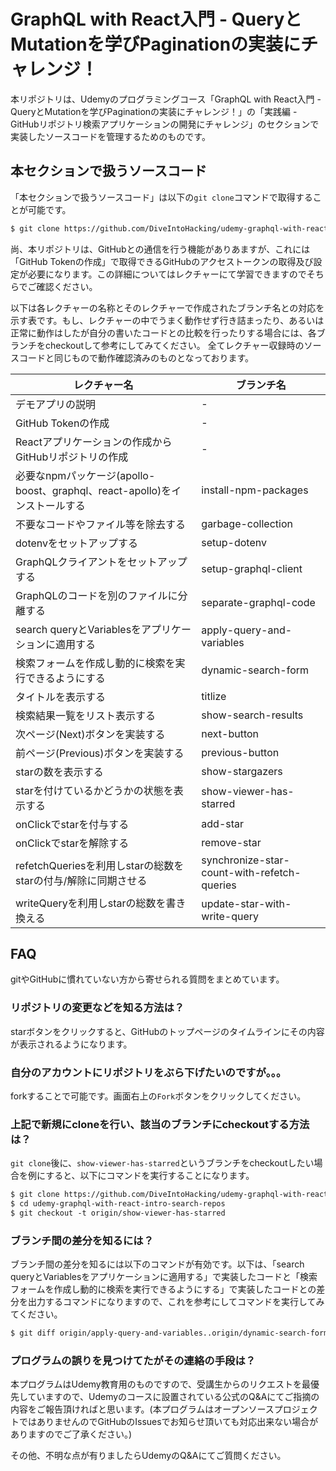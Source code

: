 # GraphQL with React入門 - QueryとMutationを学びPaginationの実装にチャレンジ！

本リポジトリは、Udemyのプログラミングコース「GraphQL with React入門 - QueryとMutationを学びPaginationの実装にチャレンジ！」の「実践編 - GitHubリポジトリ検索アプリケーションの開発にチャレンジ」のセクションで実装したソースコードを管理するためのものです。

## 本セクションで扱うソースコード

「本セクションで扱うソースコード」は以下の`git clone`コマンドで取得することが可能です。

```bash
$ git clone https://github.com/DiveIntoHacking/udemy-graphql-with-react-intro-search-repos.git
```

尚、本リポジトリは、GitHubとの通信を行う機能がありあますが、これには「GitHub Tokenの作成」で取得できるGitHubのアクセストークンの取得及び設定が必要になります。この詳細についてはレクチャーにて学習できますのでそちらでご確認ください。

以下は各レクチャーの名称とそのレクチャーで作成されたブランチ名との対応を示す表です。もし、レクチャーの中でうまく動作せず行き詰まったり、あるいは正常に動作はしたが自分の書いたコードとの比較を行ったりする場合には、各ブランチをcheckoutして参考にしてみてください。 全てレクチャー収録時のソースコードと同じもので動作確認済みのものとなっております。

|レクチャー名|ブランチ名|
|---|---|
| デモアプリの説明| - |
| GitHub Tokenの作成| - |
| Reactアプリケーションの作成からGitHubリポジトリの作成| - |
| 必要なnpmパッケージ(apollo-boost、graphql、react-apollo)をインストールする| install-npm-packages |
| 不要なコードやファイル等を除去する| garbage-collection |
| dotenvをセットアップする| setup-dotenv |
| GraphQLクライアントをセットアップする| setup-graphql-client |
| GraphQLのコードを別のファイルに分離する| separate-graphql-code |
| search queryとVariablesをアプリケーションに適用する| apply-query-and-variables |
| 検索フォームを作成し動的に検索を実行できるようにする| dynamic-search-form |
| タイトルを表示する| titlize |
| 検索結果一覧をリスト表示する| show-search-results |
| 次ページ(Next)ボタンを実装する| next-button |
| 前ページ(Previous)ボタンを実装する| previous-button |
| starの数を表示する| show-stargazers |
| starを付けているかどうかの状態を表示する| show-viewer-has-starred |
| onClickでstarを付与する| add-star |
| onClickでstarを解除する| remove-star |
| refetchQueriesを利用しstarの総数をstarの付与/解除に同期させる| synchronize-star-count-with-refetch-queries |
| writeQueryを利用しstarの総数を書き換える| update-star-with-write-query |



## FAQ

gitやGitHubに慣れていない方から寄せられる質問をまとめています。

### リポジトリの変更などを知る方法は？

starボタンをクリックすると、GitHubのトップページのタイムラインにその内容が表示されるようになります。

### 自分のアカウントにリポジトリをぶら下げたいのですが。。。

forkすることで可能です。画面右上の`Fork`ボタンをクリックしてください。

### 上記で新規にcloneを行い、該当のブランチにcheckoutする方法は？

`git clone`後に、`show-viewer-has-starred`というブランチをcheckoutしたい場合を例にすると、以下にコマンドを実行することになります。

```diff
$ git clone https://github.com/DiveIntoHacking/udemy-graphql-with-react-intro-search-repos.git
$ cd udemy-graphql-with-react-intro-search-repos
$ git checkout -t origin/show-viewer-has-starred
```

### ブランチ間の差分を知るには？

ブランチ間の差分を知るには以下のコマンドが有効です。以下は、「search queryとVariablesをアプリケーションに適用する」で実装したコードと「検索フォームを作成し動的に検索を実行できるようにする」で実装したコードとの差分を出力するコマンドになりますので、これを参考にしてコマンドを実行してみてください。

```bash
$ git diff origin/apply-query-and-variables..origin/dynamic-search-form
```

### プログラムの誤りを見つけてたがその連絡の手段は？

本プログラムはUdemy教育用のものですので、受講生からのリクエストを最優先していますので、Udemyのコースに設置されている公式のQ&Aにてご指摘の内容をご報告頂ければと思います。(本プログラムはオープンソースプロジェクトではありませんのでGitHubのIssuesでお知らせ頂いても対応出来ない場合がありますのでご了承ください。)

その他、不明な点が有りましたらUdemyのQ&Aにてご質問ください。
